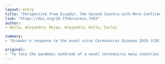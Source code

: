 ```yaml
---
layout: entry
title: "Perspective from Ecuador, the Second Country with More Confirmed Cases of Coronavirus Disease 2019 in South America: A Review"
link: "https://doi.org/10.7759/cureus.7452"
author:
- Hallo, Alejandro; Rojas, Alejandra; Hallo, Carlos

summary:
- "Ecuador's response to the novel virus Coronavirus Disease 2019 (COVID-19) started on February 26, 2020, one month after the outbreak began in China. As of today, the countries with more confirmed cases in South America are Brazil and Ecuador. Brazil has two times the number of cases than Ecuador (Brazil: 700 cases per 100000 people vs. Ecuador: 400 cases per cent000) the huge population difference raises concerns about the public health policies implemented by the Ecuadorian government. The COVID19 pandemic outbreak of a novel coronavirus outbreak started in China began in February."

original:
- "To face the pandemic outbreak of a novel coronavirus many countries developed a series of containment methods; however, developing countries in South America had reacted apathetically to this worldwide concern. Ecuador's response to the novel virus Coronavirus Disease 2019 (COVID-19) started on February 26, 2020, one month after the outbreak began in China. As of today, the countries with more confirmed cases in South America are Brazil and Ecuador. Although Brazil has two times the number of cases than Ecuador (Brazil: 700 cases per 100000 people vs. Ecuador: 400 cases per 100000), the huge population difference between the two countries raises concerns about the public health policies implemented by the Ecuadorian government. Even though there is no cure for COVID-19, chloroquine and hydroxychloroquine are promising alternatives. The COVID-19 pandemic outbreak has shown that there is room for improvement in the healthcare systems worldwide and the disastrous results on the fragile often unprepared are those systems in developing countries."
---
```


